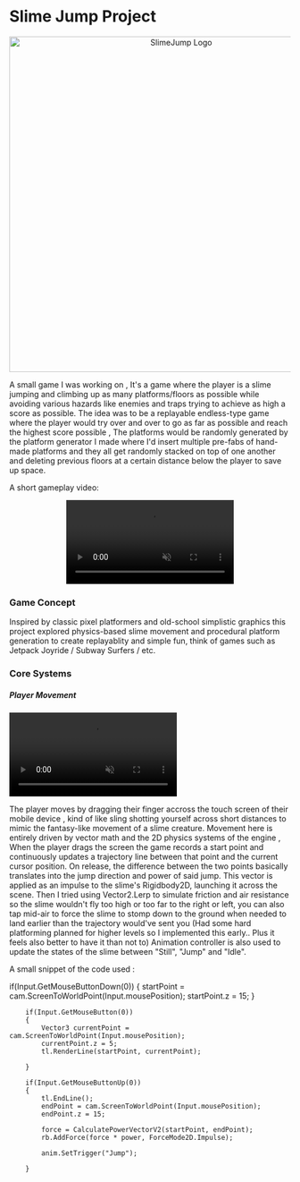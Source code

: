 # Slime Jump Project

<p align="center">
<img width="600" alt="SlimeJump Logo" src="https://github.com/user-attachments/assets/00f8e7dc-e5e2-4e56-a7f5-65f6f9841cf1" />
</p>

A small game I was working on , It's a game where the player is a slime jumping and climbing up as many platforms/floors as possible while avoiding various hazards like enemies and traps trying to achieve as high a score as possible.
The idea was to be a replayable endless-type game where the player would try over and over to go as far as possible and reach the highest score possible , The platforms would be randomly generated by the platform generator I made where I'd insert multiple pre-fabs of hand-made platforms and they all get randomly stacked on top of one another and deleting previous floors at a certain distance below the player to save up space.

A short gameplay video:

<div style="display:flex; justify-content:center;">
<video src="https://github.com/user-attachments/assets/ba2c3255-656e-46a7-b6fa-3d3fff6e0c43" autoplay loop muted></video>
</div>

<H3>Game Concept</H3>
Inspired by classic pixel platformers and old-school simplistic graphics this project explored physics-based slime movement and procedural platform generation to create replayablity and simple fun, think of games such as Jetpack Joyride / Subway Surfers / etc.

<H3>Core Systems</H3>

<H5>Player Movement</H5>

<video src="https://github.com/user-attachments/assets/40b3e0fc-fb79-4555-bfa5-53f504c3ddb8" autoplay loop muted></video>



The player moves by dragging their finger accross the touch screen of their mobile device , kind of like sling shotting yourself across short distances to mimic the fantasy-like movement of a slime creature.
Movement here is entirely driven by vector math and the 2D physics systems of the engine , When the player drags the screen the game records a start point and continuously updates a trajectory line between that point and the current cursor position.
On release, the difference between the two points basically translates into the jump direction and power of said jump.
This vector is applied as an impulse to the slime's Rigidbody2D, launching it across the scene. Then I tried using Vector2.Lerp to simulate friction and air resistance so the slime wouldn't fly too high or too far to the right or left, you can also tap mid-air to force the slime to stomp down to the ground when needed to land earlier than the trajectory would've sent you (Had some hard platforming planned for higher levels so I implemented this early.. Plus it feels also better to have it than not to)
Animation controller is also used to update the states of the slime between "Still", "Jump" and "Idle".

A small snippet of the code used :

 if(Input.GetMouseButtonDown(0))
        {
            startPoint = cam.ScreenToWorldPoint(Input.mousePosition);
            startPoint.z = 15;
        }

        if(Input.GetMouseButton(0))
        {
            Vector3 currentPoint = cam.ScreenToWorldPoint(Input.mousePosition);
            currentPoint.z = 5;
            tl.RenderLine(startPoint, currentPoint);
            
        }

        if(Input.GetMouseButtonUp(0))
        {
            tl.EndLine();
            endPoint = cam.ScreenToWorldPoint(Input.mousePosition);
            endPoint.z = 15;

            force = CalculatePowerVectorV2(startPoint, endPoint);
            rb.AddForce(force * power, ForceMode2D.Impulse);

            anim.SetTrigger("Jump");
            
        }







